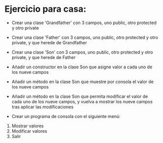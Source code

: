 # Ejercicio para casa:

- Crear una clase 'Grandfather' con 3 campos, uno public, otro protected y otro private
- Crear una clase 'Father' con 3 campos, uno public, otro protected y otro private, y que herede de Grandfather
- Crear una clase 'Son' con 3 campos, uno public, otro protected y otro private, y que herede de Father
- Añadir un constructor en la clase Son que asigne valor a cada uno de los nueve campos
- Añadir un método en la clase Son que muestre por consola el valor de los nueve campos
- Añadir un método en la clase Son que permita modificar el valor de cada uno de los nueve campos, y vuelva a mostrar los nueve campos tras aplicar las modificaciones
  
- Crear un programa de consola con el siguiente menú:
1. Mostrar valores
2. Modificar valores
3. Salir
